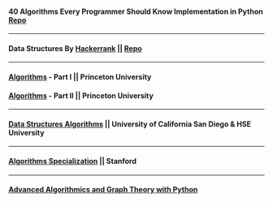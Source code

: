 
#### 40 Algorithms Every Programmer Should Know Implementation in Python [Repo](./40_Algorithms_Every_Programmer_Should_Know) 
----
#### Data Structures By [Hackerrank](https://www.hackerrank.com/domains/data-structures)  || [Repo](./Data_Structures_Hackerrank) 
----
#### [Algorithms](https://www.coursera.org/learn/algorithms-part1) - Part I || Princeton University
#### [Algorithms](https://www.coursera.org/learn/algorithms-part2) - Part II || Princeton University
----
#### [Data Structures Algorithms](https://www.coursera.org/specializations/data-structures-algorithms) || University of California San Diego & HSE University
----
#### [Algorithms Specialization](https://www.coursera.org/specializations/algorithms) || Stanford
----
#### [Advanced Algorithmics and Graph Theory with Python](https://learning.edx.org/course/course-v1:IMTx+NET04x+3T2018/home) 
